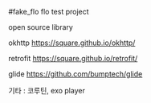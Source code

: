 #fake_flo
flo test project

open source library

okhttp
https://square.github.io/okhttp/

retrofit
https://square.github.io/retrofit/

glide
https://github.com/bumptech/glide

기타 : 코루틴, exo player
